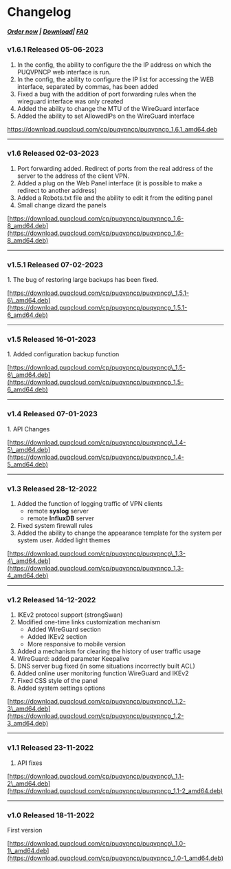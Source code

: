 # Changelog

##### [Order now](https://puqcloud.com/index.php?rp=/store/puqvpn) | [Download](https://download.puqcloud.com/cp/puqvpncp/)| [FAQ](https://faq.puqcloud.com)

### v1.6.1 Released 05-06-2023
1. In the config, the ability to configure the the IP address on which the PUQVPNCP web interface is run.
2. In the config, the ability to configure the IP list for accessing the WEB interface, separated by commas, has been added
3. Fixed a bug with the addition of port forwarding rules when the wireguard interface was only created
4. Added the ability to change the MTU of the WireGuard interface
5. Added the ability to set AllowedIPs on the WireGuard interface
 
https://download.puqcloud.com/cp/puqvpncp/puqvpncp_1.6.1_amd64.deb
 
- - - - - -

### v1.6 Released 02-03-2023
1. Port forwarding added. Redirect of ports from the real address of the server to the address of the client VPN.
2. Added a plug on the Web Panel interface (it is possible to make a redirect to another address)
3. Added a Robots.txt file and the ability to edit it from the editing panel
4. Small change dizard the panels

[https://download.puqcloud.com/cp/puqvpncp/puqvpncp_1.6-8_amd64.deb](https://download.puqcloud.com/cp/puqvpncp/puqvpncp_1.6-8_amd64.deb)

- - - - - -

### v1.5.1 Released 07-02-2023

1\. The bug of restoring large backups has been fixed.  
  
[https://download.puqcloud.com/cp/puqvpncp/puqvpncp\_1.5.1-6\_amd64.deb](https://download.puqcloud.com/cp/puqvpncp/puqvpncp_1.5.1-6_amd64.deb)

- - - - - -

### v1.5 Released 16-01-2023

1\. Added configuration backup function  
  
[https://download.puqcloud.com/cp/puqvpncp/puqvpncp\_1.5-6\_amd64.deb](https://download.puqcloud.com/cp/puqvpncp/puqvpncp_1.5-6_amd64.deb)

- - - - - -

### v1.4 Released 07-01-2023

1\. API Changes

[https://download.puqcloud.com/cp/puqvpncp/puqvpncp\_1.4-5\_amd64.deb](https://download.puqcloud.com/cp/puqvpncp/puqvpncp_1.4-5_amd64.deb)

- - - - - -

### v1.3 Released 28-12-2022

1. Added the function of logging traffic of VPN clients 
    - remote **syslog** server
    - remote **InfluxDB** server
2. Fixed system firewall rules
3. Added the ability to change the appearance template for the system per system user. Added light themes

[https://download.puqcloud.com/cp/puqvpncp/puqvpncp\_1.3-4\_amd64.deb](https://download.puqcloud.com/cp/puqvpncp/puqvpncp_1.3-4_amd64.deb)

- - - - - -

### v1.2 Released 14-12-2022

1. IKEv2 protocol support (strongSwan)
2. Modified one-time links customization mechanism 
    - Added WireGuard section
    - Added IKEv2 section
    - More responsive to mobile version
3. Added a mechanism for clearing the history of user traffic usage
4. WireGuard: added parameter Keepalive
5. DNS server bug fixed (in some situations incorrectly built ACL)
6. Added online user monitoring function WireGuard and IKEv2
7. Fixed CSS style of the panel
8. Added system settings options

[https://download.puqcloud.com/cp/puqvpncp/puqvpncp\_1.2-3\_amd64.deb](https://download.puqcloud.com/cp/puqvpncp/puqvpncp_1.2-3_amd64.deb)

- - - - - -

### v1.1 Released 23-11-2022

1. API fixes

[https://download.puqcloud.com/cp/puqvpncp/puqvpncp\_1.1-2\_amd64.deb](https://download.puqcloud.com/cp/puqvpncp/puqvpncp_1.1-2_amd64.deb)

- - - - - -

### v1.0 Released 18-11-2022

First version

[https://download.puqcloud.com/cp/puqvpncp/puqvpncp\_1.0-1\_amd64.deb](https://download.puqcloud.com/cp/puqvpncp/puqvpncp_1.0-1_amd64.deb)
